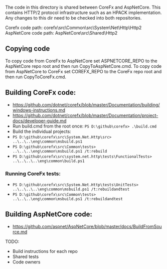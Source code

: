 The code in this directory is shared between CoreFx and AspNetCore. This contains HTTP/2 protocol infrastructure such as an HPACK implementation. Any changes to this dir need to be checked into both repositories.

Corefx code path: corefx\src\Common\src\System\Net\Http\Http2
AspNetCore code path: AspNetCore\src\Shared\Http2

## Copying code
To copy code from CoreFx to AspNetCore set ASPNETCORE_REPO to the AspNetCore repo root and then run CopyToAspNetCore.cmd.
To copy code from AspNetCore to CoreFx set COREFX_REPO to the CoreFx repo root and then run CopyToCoreFx.cmd.

## Building CoreFx code:
- https://github.com/dotnet/corefx/blob/master/Documentation/building/windows-instructions.md
- https://github.com/dotnet/corefx/blob/master/Documentation/project-docs/developer-guide.md
- Run build.cmd from the root once: `PS D:\github\corefx> .\build.cmd`
- Build the individual projects:
- `PS D:\github\corefx\src\System.Net.Http\src> ..\..\..\eng\common\msbuild.ps1`
- `PS D:\github\corefx\src\Common\tests> ..\..\..\eng\common\msbuild.ps1 /t:rebuild`
- `PS D:\github\corefx\src\system.net.http\tests\FunctionalTests> ..\..\..\..\eng\common\build.ps1`

### Running CoreFx tests:
- `PS D:\github\corefx\src\System.Net.Http\tests\UnitTests> ..\..\..\..\eng\common\msbuild.ps1 /t:rebuildandtest`
- `PS D:\github\corefx\src\Common\tests> ..\..\..\eng\common\msbuild.ps1 /t:rebuildandtest`

## Building AspNetCore code:
- https://github.com/aspnet/AspNetCore/blob/master/docs/BuildFromSource.md

TODO:
- Build instructions for each repo
- Shared tests
- Code owners